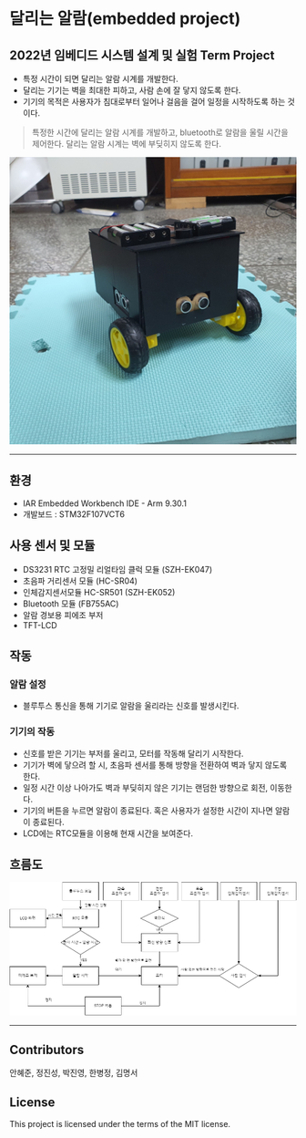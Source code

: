 # 달리는 알람(embedded project)

## 2022년 임베디드 시스템 설계 및 실험 Term Project
- 특정 시간이 되면 달리는 알람 시계를 개발한다.
- 달리는 기기는 벽을 최대한 피하고, 사람 손에 잘 닿지 않도록 한다.
- 기기의 목적은 사용자가 침대로부터 일어나 걸음을 걸어 일정을 시작하도록 하는 것이다.

> 특정한 시간에 달리는 알람 시계를 개발하고, bluetooth로 알람을 울릴 시간을 제어한다. 달리는 알람 시계는 벽에 부딪히지 않도록 한다.

![product_image](/image/product_image.jpg)

 ---

 ## 환경
- IAR Embedded Workbench IDE - Arm 9.30.1
- 개발보드 : STM32F107VCT6

## 사용 센서 및 모듈
 - DS3231 RTC 고정밀 리얼타임 클럭 모듈 (SZH-EK047)
 - 초음파 거리센서 모듈 (HC-SR04)
 - 인체감지센서모듈 HC-SR501 (SZH-EK052)
 - Bluetooth 모듈 (FB755AC)
 - 알람 경보용 피에조 부저
 - TFT-LCD

## 작동
### 알람 설정
- 블루투스 통신을 통해 기기로 알람을 울리라는 신호를 발생시킨다.

### 기기의 작동
- 신호를 받은 기기는 부저를 울리고, 모터를 작동해 달리기 시작한다.
- 기기가 벽에 닿으려 할 시, 초음파 센서를 통해 방향을 전환하여 벽과 닿지 않도록 한다. 
- 일정 시간 이상 나아가도 벽과 부딪히지 않은 기기는 랜덤한 방향으로 회전, 이동한다.
- 기기의 버튼을 누르면 알람이 종료된다. 혹은 사용자가 설정한 시간이 지나면 알람이 종료된다.
- LCD에는 RTC모듈을 이용해 현재 시간을 보여준다.

## 흐름도
![dataFlow](/image/flow_diagram.png)

---

## Contributors
안혜준, 정진성, 박진영, 한병정, 김명서

## License
This project is licensed under the terms of the MIT license.
